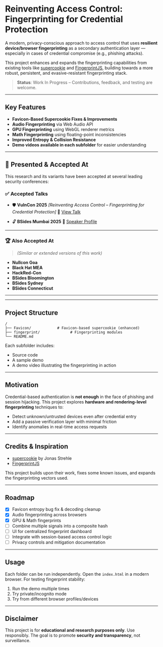 # Reinventing Access Control: Fingerprinting for Credential Protection

A modern, privacy-conscious approach to access control that uses **resilient device/browser fingerprinting** as a secondary authentication layer — especially in cases of credential compromise (e.g., phishing attacks).

This project enhances and expands the fingerprinting capabilities from existing tools like [supercookie](https://github.com/jonasstrehle/supercookie) and [FingerprintJS](https://github.com/fingerprintjs/fingerprintjs), building towards a more robust, persistent, and evasive-resistant fingerprinting stack.

>  **Status**: Work In Progress – Contributions, feedback, and testing are welcome.

---

## Key Features

* **Favicon-Based Supercookie Fixes & Improvements**
* **Audio Fingerprinting** via Web Audio API
* **GPU Fingerprinting** using WebGL renderer metrics
* **Math Fingerprinting** using floating-point inconsistencies
* **Improved Entropy & Collision Resistance**
* **Demo videos available in each subfolder** for easier understanding

---

## 📢 Presented & Accepted At

This research and its variants have been accepted at several leading security conferences:

### ✅ **Accepted Talks**

* 🛡️ **VulnCon 2025**
  *\[Reinventing Access Control – Fingerprinting for Credential Protection]*
  🔗 [View Talk](https://vulncon.in/events/vulncon2025/talks/reinventing-access-control)

* 🔓 **BSides Mumbai 2025**
  🔗 [Speaker Profile](https://www.bsidesmumbai.in/speakers)

---

### 🏆 Also Accepted At

> *(Similar or extended versions of this work)*

* **Nullcon Goa**
* **Black Hat MEA**
* **HackRed-Con**
* **BSides Bloomington**
* **BSides Sydney**
* **BSides Connecticut**

---

---

## Project Structure

```
/
├── Favicon/            # Favicon-based supercookie (enhanced)
├── fingerprint/              # Fingerprinting modules
└── README.md
```

Each subfolder includes:

* Source code
* A sample demo
* A demo video illustrating the fingerprinting in action

---

## Motivation

Credential-based authentication is **not enough** in the face of phishing and session hijacking. This project explores **hardware and rendering-level fingerprinting** techniques to:

* Detect unknown/untrusted devices even after credential entry
* Add a passive verification layer with minimal friction
* Identify anomalies in real-time access requests

---

## Credits & Inspiration

* [supercookie](https://github.com/jonasstrehle/supercookie) by Jonas Strehle
* [FingerprintJS](https://github.com/fingerprintjs/fingerprintjs)

This project builds upon their work, fixes some known issues, and expands the fingerprinting vectors used.

---

## Roadmap

* [x] Favicon entropy bug fix & decoding cleanup
* [x] Audio fingerprinting across browsers
* [x] GPU & Math fingerprints
* [ ] Combine multiple signals into a composite hash
* [ ] UI for centralized fingerprint dashboard
* [ ] Integrate with session-based access control logic
* [ ] Privacy controls and mitigation documentation

---

## Usage

Each folder can be run independently. Open the `index.html` in a modern browser. For testing fingerprint stability:

1. Run the demo multiple times
2. Try private/incognito mode
3. Try from different browser profiles/devices

---

## Disclaimer

This project is for **educational and research purposes only**. Use responsibly. The goal is to promote **security and transparency**, not surveillance.

